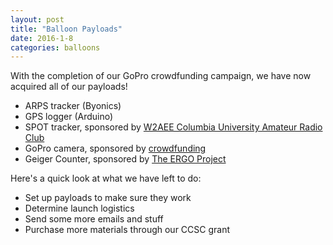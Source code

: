 ```yaml
---
layout: post
title: "Balloon Payloads"
date: 2016-1-8
categories: balloons
---
```

With the completion of our GoPro crowdfunding campaign, we have now acquired all of our payloads!

- ARPS tracker (Byonics)
- GPS logger (Arduino)
- SPOT tracker, sponsored by [W2AEE Columbia University Amateur Radio Club](http://www.w2aee.columbia.edu)
- GoPro camera, sponsored by [crowdfunding](https://www.gofundme.com/csigopro)
- Geiger Counter, sponsored by [The ERGO Project](http://www.ergotelescope.org/about-ergo/ergo-pixels/)

Here's a quick look at what we have left to do:

- Set up payloads to make sure they work
- Determine launch logistics
- Send some more emails and stuff
- Purchase more materials through our CCSC grant